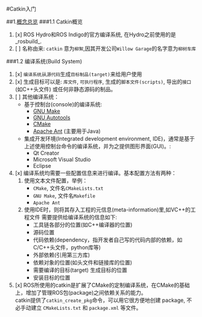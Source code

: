 #Catkin入门

##1.[概念总览](http://wiki.ros.org/catkin/conceptual_overview)
###1.1 Catkin概览
1. [x] ROS Hydro和ROS Indigo的官方编译系统, 在Hydro之前使用的是_rosbuild_.
2. [ ] 名称由来: `catkin` 意为`柳絮`,因其开发公司`Willow Garage`的名字意为`柳树车库`

###1.2 编译系统(Build System)
1. [x] `编译系统`从`源代码`生成`目标制品(target)`来给用户使用
2. [x] 生成目标可以是: `库文件`, `可执行程序`, 生成的`脚本文件(scripts)`, 导出的`接口`(如C++头文件) 或任何非静态源码的制品。
3. [ ] 其他编译系统：  
    - 基于控制台(console)的编译系统:
        - [GNU Make](http://www.gnu.org/software/make/)
        - [GNU Autotools](http://www.gnu.org/software/autoconf/)
        - [CMake](http://www.cmake.org/)
        - [Apache Ant](http://ant.apache.org/) (主要用于Java)    
    - 集成开发环境(Integrated development environment, IDE)，通常是基于上述使用控制台命令的编译系统，并为之提供图形界面(GUI)。:  
        - Qt Creator
        - Microsoft Visual Studio
        - Eclipse
4. [x] 编译系统均需要一些配置信息来进行编译。基本配置方法有两种：
    1. 使用文本文件配置，举例：
        - `CMake`, 文件名`CMakeLists.txt`
        - `GNU Make`, 文件名`Makefile`
        - `Apache Ant`
    2. 使用IDE时，则将其存入工程的元信息(meta-information)里,如VC++的工程文件
    需要提供给编译系统的信息如下:
        - 工具链各部分的位置(如C++编译器的位置)
        - 源码位置
        - 代码依赖(dependency，指开发者自己写的代码内部的依赖，如C/C++头文件，python库等)
        - 外部依赖(引用第三方库)
        - 依赖对象的位置(如头文件和链接库的位置)
        - 需要编译的目标(target)
         生成目标的位置
        - 安装目标的位置  
5. [x] ROS所使用的catkin是扩展了CMake的定制编译系统，在CMake的基础上，增加了管理ROS包(package)之间依赖关系的能力。   
    catkin提供了`catkin_create_pkg`命令，可以用它很方便地创建 package, 不必手动建立 `CMakeLists.txt` 和 `package.xml` 等文件。

